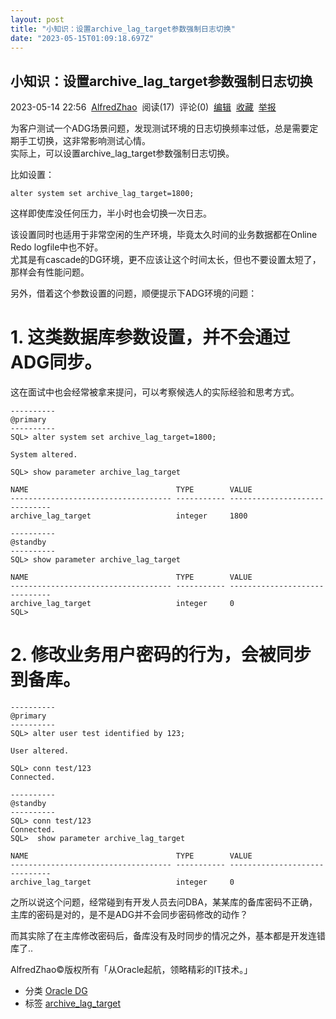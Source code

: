 ```yaml
---
layout: post
title: "小知识：设置archive_lag_target参数强制日志切换"
date: "2023-05-15T01:09:18.697Z"
---
```

小知识：设置archive\_lag\_target参数强制日志切换
----------------------------------

2023-05-14 22:56  [AlfredZhao](https://www.cnblogs.com/jyzhao/)  阅读(17)  评论(0)  [编辑](https://i.cnblogs.com/EditPosts.aspx?postid=17400504)  [收藏](javascript:void(0))  [举报](javascript:void(0))

为客户测试一个ADG场景问题，发现测试环境的日志切换频率过低，总是需要定期手工切换，这非常影响测试心情。  
实际上，可以设置archive\_lag\_target参数强制日志切换。

比如设置：

    alter system set archive_lag_target=1800;
    

这样即使库没任何压力，半小时也会切换一次日志。

该设置同时也适用于非常空闲的生产环境，毕竟太久时间的业务数据都在Online Redo logfile中也不好。  
尤其是有cascade的DG环境，更不应该让这个时间太长，但也不要设置太短了，那样会有性能问题。

另外，借着这个参数设置的问题，顺便提示下ADG环境的问题：

1\. 这类数据库参数设置，并不会通过ADG同步。
=========================

这在面试中也会经常被拿来提问，可以考察候选人的实际经验和思考方式。

    ----------
    @primary
    ----------
    SQL> alter system set archive_lag_target=1800;
    
    System altered.
    
    SQL> show parameter archive_lag_target
    
    NAME                                 TYPE        VALUE
    ------------------------------------ ----------- ------------------------------
    archive_lag_target                   integer     1800
    
    ----------
    @standby
    ----------
    SQL> show parameter archive_lag_target
    
    NAME                                 TYPE        VALUE
    ------------------------------------ ----------- ------------------------------
    archive_lag_target                   integer     0
    SQL> 
    

2\. 修改业务用户密码的行为，会被同步到备库。
========================

    ----------
    @primary
    ----------
    SQL> alter user test identified by 123;
    
    User altered.
    
    SQL> conn test/123
    Connected.
    
    ----------
    @standby
    ----------
    SQL> conn test/123
    Connected.
    SQL>  show parameter archive_lag_target
    
    NAME                                 TYPE        VALUE
    ------------------------------------ ----------- ------------------------------
    archive_lag_target                   integer     0
    

之所以说这个问题，经常碰到有开发人员去问DBA，某某库的备库密码不正确，主库的密码是对的，是不是ADG并不会同步密码修改的动作？

而其实除了在主库修改密码后，备库没有及时同步的情况之外，基本都是开发连错库了..

AlfredZhao©版权所有「从Oracle起航，领略精彩的IT技术。」

*   分类 [Oracle DG](https://www.cnblogs.com/jyzhao/category/914714.html)
*   标签 [archive\_lag\_target](https://www.cnblogs.com/jyzhao/tag/archive_lag_target/)